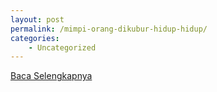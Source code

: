 ```yaml
---
layout: post
permalink: /mimpi-orang-dikubur-hidup-hidup/
categories:
    - Uncategorized
---
```


[Baca Selengkapnya](/05)